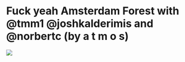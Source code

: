 <!--
id: 6188199775
link: http://tumblr.atmos.org/post/6188199775/fuck-yeah-amsterdam-forest-with-tmm1
slug: fuck-yeah-amsterdam-forest-with-tmm1
date: Sat Jun 04 2011 14:15:58 GMT-0700 (PDT)
publish: 2011-06-04
tags: 
title: Fuck yeah Amsterdam Forest with @tmm1 @joshkalderimis and @norbertc (by a t m o s)
-->


Fuck yeah Amsterdam Forest with @tmm1 @joshkalderimis and @norbertc (by a t m o s)
==================================================================================

![](http://31.media.tumblr.com/tumblr_lmab2mvt6L1qz4sngo1_500.jpg)

